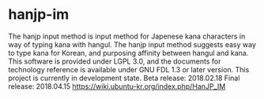 # hanjp-im
The hanjp input method is input method for Japenese kana characters in way of typing kana with hangul.
The hanjp input method suggests easy way to type kana for Korean, and purposing affinity between hangul and kana.
This software is provided under LGPL 3.0, and the documents for technology reference is available under GNU FDL 1.3 or later version.
This project is currently in development state.
Beta release: 2018.02.18
Final release: 2018.04.15
https://wiki.ubuntu-kr.org/index.php/HanJP_IM
